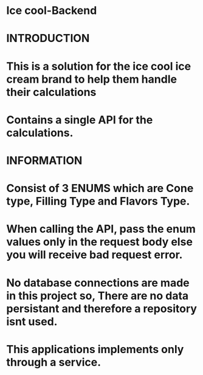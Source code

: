 # Ice cool-Backend

# INTRODUCTION

# This is a solution for the ice cool ice cream brand to help them handle their calculations
# Contains a single API for the calculations.

# INFORMATION

# Consist of 3 ENUMS which are Cone type, Filling Type and Flavors Type. 
# When calling the API, pass the enum values only in the request body else you will receive bad request error.
# No database connections are made in this project so, There are no data persistant and therefore a repository isnt used.
# This applications implements only through a service.
